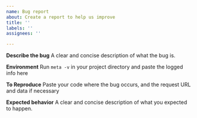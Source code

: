 ```yaml
---
name: Bug report
about: Create a report to help us improve
title: ''
labels: ''
assignees: ''

---
```


**Describe the bug**
A clear and concise description of what the bug is.

**Environment**
Run `meta -v` in your project directory and paste the logged info here

**To Reproduce**
Paste your code where the bug occurs, and the request URL and data if necessary

**Expected behavior**
A clear and concise description of what you expected to happen.
